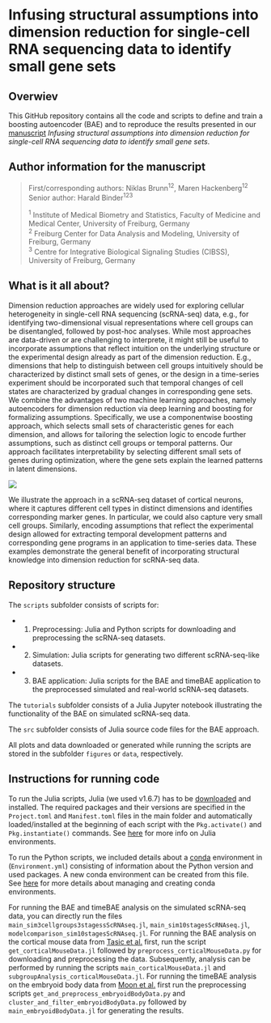 # Infusing structural assumptions into dimension reduction for single-cell RNA sequencing data to identify small gene sets

## Overwiev
This GitHub repository contains all the code and scripts to define and train a boosting autoencoder (BAE) and to reproduce the results presented in our [manuscript](https://github.com/NiklasBrunn/BoostingAutoencoder/tree/main) *Infusing structural assumptions into dimension reduction for single-cell RNA sequencing data to identify small gene sets*.

## Author information for the manuscript
> First/corresponding authors: Niklas Brunn<sup>12</sup>, Maren Hackenberg<sup>12</sup><br>
> Senior author: Harald Binder<sup>123</sup>
>
> <sup>1</sup> Institute of Medical Biometry and Statistics, Faculty of Medicine and Medical Center, University of Freiburg, Germany<br>
> <sup>2</sup> Freiburg Center for Data Analysis and Modeling, University of Freiburg, Germany<br>
> <sup>3</sup> Centre for Integrative Biological Signaling Studies (CIBSS), University of Freiburg, Germany

## What is it all about? 
Dimension reduction approaches are widely used for exploring cellular heterogeneity in single-cell RNA sequencing (scRNA-seq) data, e.g., for identifying two-dimensional visual representations where cell groups can be disentangled, followed by post-hoc analyses. While most approaches are data-driven or are challenging to interprete, it might still be useful to incorporate assumptions that reflect intuition on the underlying structure or the experimental design already as part of the dimension reduction. E.g., dimensions that help to distinguish between cell groups intuitively should be characterized by distinct small sets of genes, or the design in a time-series experiment should be incorporated such that temporal changes of cell states are characterized by gradual changes in corresponding gene sets.  
We combine the advantages of two machine learning approaches, namely autoencoders for dimension reduction via deep learning and boosting for formalizing assumptions. Specifically, we use a componentwise boosting approach, which selects small sets of characteristic genes for each dimension, and allows for tailoring the selection logic to encode further assumptions, such as distinct cell groups or temporal patterns. Our approach facilitates interpretability by selecting different small sets of genes during optimization, where the gene sets explain the learned patterns in latent dimensions.

![](figures/ModelOverview.png)

We illustrate the approach in a scRNA-seq dataset of cortical neurons, where it captures different cell types in distinct dimensions and identifies corresponding marker genes. In particular, we could also capture very small cell groups. Similarly, encoding assumptions that reflect the experimental design allowed for extracting temporal development patterns and corresponding gene programs in an application to time-series data. These examples demonstrate the general benefit of incorporating structural knowledge into dimension reduction for scRNA-seq data.  

## Repository structure
The `scripts` subfolder consists of scripts for:
  * 1. Preprocessing: Julia and Python scripts for downloading and preprocessing the scRNA-seq datasets.
  * 2. Simulation: Julia scripts for generating two different scRNA-seq-like datasets.
  * 3. BAE application: Julia scripts for the BAE and timeBAE application to the preprocessed simulated and real-world scRNA-seq datasets.

The `tutorials` subfolder consists of a Julia Jupyter notebook illustrating the functionality of the BAE on simulated scRNA-seq data.

The `src` subfolder consists of Julia source code files for the BAE approach. 

All plots and data downloaded or generated while running the scripts are stored in the subfolder `figures` or `data`, respectively. 

## Instructions for running code
To run the Julia scripts, Julia (we used v1.6.7) has to be [downloaded](https://julialang.org/downloads/) and installed. The required packages and their versions are specified in the `Project.toml` and `Manifest.toml` files in the main folder and automatically loaded/installed at the beginning of each script with the `Pkg.activate()` and `Pkg.instantiate()` commands. See [here](https://pkgdocs.julialang.org/v1.2/environments/) for more info on Julia environments. 

To run the Python scripts, we included details about a [conda](https://conda.io/projects/conda/en/latest/user-guide/install/index.html) environment in (`Environment.yml`) consisting of information about the Python version and used packages. A new conda environment can be created from this file. See [here](https://conda.io/projects/conda/en/latest/user-guide/tasks/manage-environments.html#activating-an-environment) for more details about managing and creating conda environments.

For running the BAE and timeBAE analysis on the simulated scRNA-seq data, you can directly run the files `main_sim3cellgroups3stagessScRNAseq.jl`, `main_sim10stagesScRNAseq.jl`, `modelcomparison_sim10stagesScRNAseq.jl`. For running the BAE analysis on the cortical mouse data from [Tasic et al.](https://www.nature.com/articles/nn.4216) first, run the script `get_corticalMouseData.jl` followed by `preprocess_corticalMouseData.py` for downloading and preprocessing the data. Subsequently, analysis can be performed by running the scripts `main_corticalMouseData.jl` and `subgroupAnalysis_corticalMouseData.jl`. For running the timeBAE analysis on the embryoid body data from [Moon et al.](https://www.nature.com/articles/s41587-019-0336-3) first run the preprocessing scripts `get_and_preprocess_embryoidBodyData.py` and `cluster_and_filter_embryoidBodyData.py` followed by `main_embryoidBodyData.jl` for generating the results.
